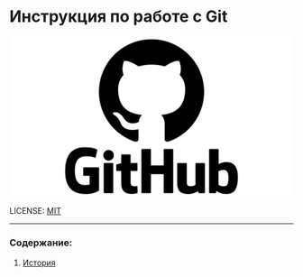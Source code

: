 # Инструкция по работе с Git

![github-logo](./assets/GitHub-logo.png)

LICENSE: [MIT](./assets/license.md)

----

### Содержание:
1. [История](./assets/history.md)



